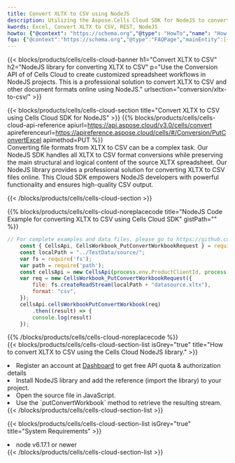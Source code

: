 ```yaml
---
title: Convert XLTX to CSV using NodeJS 
description: Utilizing the Aspose.Cells Cloud SDK for NodeJS to convert a XLTX format file to a CSV format file. 
kwords: Excel, Convert XLTX to CSV, REST, NodeJS
howto: {"@context": "https://schema.org","@type": "HowTo","name": "How to convert XLTX to CSV using the Cells Cloud NodeJS library.","description": "How to convert XLTX to CSV using the Cells Cloud NodeJS library.","image": {"@type": "ImageObject"},"url": "/nodejs/conversion/xltx-to-csv/","step": [{ "@type": "HowToStep","name": "How to convert XLTX to CSV using the Cells Cloud NodeJS library. step 1", "image": {"@type": "ImageObject",},"url": "/nodejs/conversion/xltx-to-csv/","text": "Register an account at <a href='https://dashboard.aspose.cloud/'>Dashboard</a> to get free API quota & authorization details",},{ "@type": "HowToStep","name": "How to convert XLTX to CSV using the Cells Cloud NodeJS library. step 1", "image": {"@type": "ImageObject",},"url": "/nodejs/conversion/xltx-to-csv/","text": "Install NodeJS library and add the reference (import the library) to your project.",},{ "@type": "HowToStep","name": "How to convert XLTX to CSV using the Cells Cloud NodeJS library. step 1", "image": {"@type": "ImageObject",},"url": "/nodejs/conversion/xltx-to-csv/","text": "Open the source file in JavaScript.",},{ "@type": "HowToStep","name": "How to convert XLTX to CSV using the Cells Cloud NodeJS library. step 1", "image": {"@type": "ImageObject",},"url": "/nodejs/conversion/xltx-to-csv/","text": "Use the `putConvertWorkbook` method to retrieve the resulting stream.",}, ],"supply": {"@type": "HowToSupply","name": "document"},"tool": [{"@type": "HowToTool","name": "Visual Studio, Visual Studio Code, WebStorm"},{"@type": "HowToTool","name": "Aspose Cells"}],"totalTime": "PT6M"}
fqa: {"@context":"https://schema.org","@type":"FAQPage","mainEntity":[{"@type":"Question","name":"Why convert file formats in C# using REST API?","acceptedAnswer":{"@type":"Answer","text":"Documents are encoded in many ways, and some files may be incompatible with the software you use. To open and read such files, just convert them to appropriate file formats.<br/><ol><li>Install .NET SDK and add the reference (import the library) to your project.</li><li>Open the source file in C# using REST API.</li><li>Call the PutConvertWorkbookRequest() method, passing an output filename with required extension.</li><li>Get the result of conversion as a separate file.</li></ol>"}},{"@type":"Question","name":"What file formats can I convert with your C# library?","acceptedAnswer":{"@type":"Answer","text":"We support a variety of file formats for conversion using .NET library, including XLSX, Excel, xls , PDF, CSV, HTML, Markdown, XML, PNG, JPG, TIFF, Json, TXT and many more."}},{"@type":"Question","name":"What is the maximum allowed file size for conversion using this .NET library?","acceptedAnswer":{"@type":"Answer","text":"There are no file size limits for format conversions using .NET library."}}]}
---
```



{{< blocks/products/cells/cells-cloud-banner h1="Convert XLTX to CSV" h2="NodeJS library for converting XLTX to CSV" p="Use the Conversion API of of Cells Cloud to create customized spreadsheet workflows in NodeJS projects. This is a professional solution to convert XLTX to CSV and other document formats online using NodeJS." urlsection="conversion/xltx-to-csv/" >}}

{{< blocks/products/cells/cells-cloud-section  title="Convert XLTX to CSV using Cells Cloud SDK for NodeJS" >}}
{{% blocks/products/cells/cells-cloud-api-reference  apiurl=https://api.aspose.cloud/v3.0/cells/convert  apireferenceurl=https://apireference.aspose.cloud/cells/#/Conversion/PutConvertExcel  apimethod=PUT %}}
<br/>
Converting file formats from XLTX to CSV can be a complex task. Our NodeJS SDK handles all XLTX to CSV format conversions while preserving the main structural and logical content of the source XLTX spreadsheet. Our NodeJS library provides a professional solution for converting XLTX to CSV files online. This Cloud SDK empowers NodeJS developers with powerful functionality and ensures high-quality CSV output.

{{< /blocks/products/cells/cells-cloud-section >}}

{{% blocks/products/cells/cells-cloud-noreplacecode title="NodeJS Code Example for converting XLTX to CSV using Cells Cloud SDK" gistPath="" %}}
 
```js
// For complete examples and data files, please go to https://github.com/aspose-cells-cloud/aspose-cells-cloud-node/
    const { CellsApi, CellsWorkbook_PutConvertWorkbookRequest } = require("asposecellscloud");
    const localPath = "../TestData/source/";
    var fs = require('fs');
    var path = require('path');
    const cellsApi = new CellsApi(process.env.ProductClientId, process.env.ProductClientSecret);
    var req = new CellsWorkbook_PutConvertWorkbookRequest({
        file: fs.createReadStream(localPath + "datasource.xltx"),
        format: "csv",
    });
    cellsApi.cellsWorkbookPutConvertWorkbook(req)
        .then((result) => {
        console.log(result)
    });
```
 
{{% /blocks/products/cells/cells-cloud-noreplacecode  %}}
<br/>
{{< blocks/products/cells/cells-cloud-section-list isGrey="true"  title="How to convert XLTX to CSV using the Cells Cloud NodeJS library." >}}
<li>Register an account at <a href="https://dashboard.aspose.cloud/">Dashboard</a> to get free API quota & authorization details</li>
<li>Install NodeJS library and add the reference (import the library) to your project.</li>
<li>Open the source file in JavaScript.</li>
<li>Use the `putConvertWorkbook` method to retrieve the resulting stream.</li>
{{< /blocks/products/cells/cells-cloud-section-list >}}

{{< blocks/products/cells/cells-cloud-section-list isGrey="true"  title="System Requirements" >}}
<li>node v6.17.1 or newer</li>
{{< /blocks/products/cells/cells-cloud-section-list >}}
